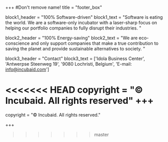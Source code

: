 +++
#Don't remove name!
title = "footer_box"

block1_header = "100% Software-driven"
block1_text = "Software is eating the world. We are a software-only incubator with a laser-sharp focus on helping our portfolio companies to fully disrupt their industries. "

block2_header = "100% Energy-saving"
block2_text = "We are eco-conscience and only support companies that make a true contribution to saving the planet and provide sustainable alternatives to society. "

block3_header = "Contact"
block3_text = ['Idola Business Center', 'Antwerpse Steenweg 19', '9080 Lochristi, Belgium', 'E-mail: info@incubaid.com']

<<<<<<< HEAD
copyright = "© Incubaid. All rights reserved"
+++
=======

copyright = "© Incubaid. All rights reserved."

+++



>>>>>>> master
